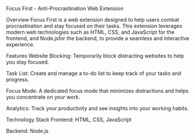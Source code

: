Focus First - Anti-Procrastination Web Extension


Overview
Focus First is a web extension designed to help users combat procrastination and stay focused on their tasks. This extension leverages modern web technologies such as HTML, CSS, and JavaScript for the frontend, and Node.jsfor the backend, to provide a seamless and interactive experience.

Features
Website Blocking: Temporarily block distracting websites to help you stay focused.

Task List: Create and manage a to-do list to keep track of your tasks and progress.

Focus Mode: A dedicated focus mode that minimizes distractions and helps you concentrate on your work.

Analytics: Track your productivity and see insights into your working habits.

Technology Stack
Frontend: HTML, CSS, JavaScript

Backend: Node.js
